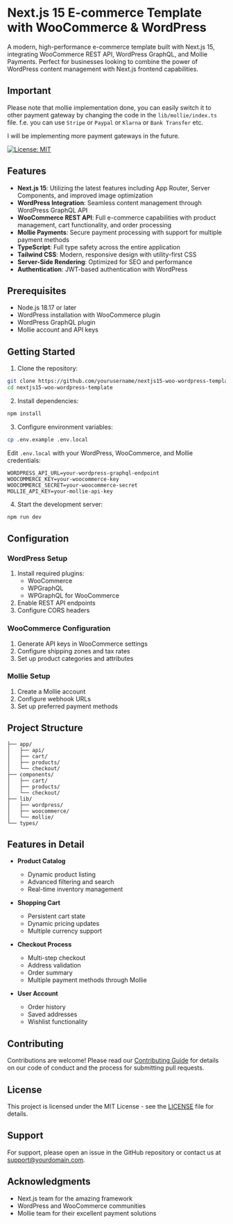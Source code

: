 # Next.js 15 E-commerce Template with WooCommerce & WordPress

A modern, high-performance e-commerce template built with Next.js 15, integrating WooCommerce REST API, WordPress GraphQL, and Mollie Payments. Perfect for businesses looking to combine the power of WordPress content management with Next.js frontend capabilities.

## Important

Please note that mollie implementation done, you can easily switch it to other payment gateway by changing the code in the `lib/mollie/index.ts` file. f.e. you can use `Stripe` or `Paypal` or `Klarna` or `Bank Transfer` etc.

I will be implementing more payment gateways in the future.

[![License: MIT](https://img.shields.io/badge/License-MIT-yellow.svg)](https://opensource.org/licenses/MIT)

## Features

- **Next.js 15**: Utilizing the latest features including App Router, Server Components, and improved image optimization
- **WordPress Integration**: Seamless content management through WordPress GraphQL API
- **WooCommerce REST API**: Full e-commerce capabilities with product management, cart functionality, and order processing
- **Mollie Payments**: Secure payment processing with support for multiple payment methods
- **TypeScript**: Full type safety across the entire application
- **Tailwind CSS**: Modern, responsive design with utility-first CSS
- **Server-Side Rendering**: Optimized for SEO and performance
- **Authentication**: JWT-based authentication with WordPress

## Prerequisites

- Node.js 18.17 or later
- WordPress installation with WooCommerce plugin
- WordPress GraphQL plugin
- Mollie account and API keys

## Getting Started

1. Clone the repository:

```bash
git clone https://github.com/yourusername/nextjs15-woo-wordpress-template
cd nextjs15-woo-wordpress-template
```

2. Install dependencies:

```bash
npm install
```

3. Configure environment variables:

```bash
cp .env.example .env.local
```

Edit `.env.local` with your WordPress, WooCommerce, and Mollie credentials:

```
WORDPRESS_API_URL=your-wordpress-graphql-endpoint
WOOCOMMERCE_KEY=your-woocommerce-key
WOOCOMMERCE_SECRET=your-woocommerce-secret
MOLLIE_API_KEY=your-mollie-api-key
```

4. Start the development server:

```bash
npm run dev
```

## Configuration

### WordPress Setup

1. Install required plugins:
   - WooCommerce
   - WPGraphQL
   - WPGraphQL for WooCommerce
2. Enable REST API endpoints
3. Configure CORS headers

### WooCommerce Configuration

1. Generate API keys in WooCommerce settings
2. Configure shipping zones and tax rates
3. Set up product categories and attributes

### Mollie Setup

1. Create a Mollie account
2. Configure webhook URLs
3. Set up preferred payment methods

## Project Structure

```
├── app/
│   ├── api/
│   ├── cart/
│   ├── products/
│   └── checkout/
├── components/
│   ├── cart/
│   ├── products/
│   └── checkout/
├── lib/
│   ├── wordpress/
│   ├── woocommerce/
│   └── mollie/
└── types/
```

## Features in Detail

- **Product Catalog**

  - Dynamic product listing
  - Advanced filtering and search
  - Real-time inventory management

- **Shopping Cart**

  - Persistent cart state
  - Dynamic pricing updates
  - Multiple currency support

- **Checkout Process**

  - Multi-step checkout
  - Address validation
  - Order summary
  - Multiple payment methods through Mollie

- **User Account**
  - Order history
  - Saved addresses
  - Wishlist functionality

## Contributing

Contributions are welcome! Please read our [Contributing Guide](CONTRIBUTING.md) for details on our code of conduct and the process for submitting pull requests.

## License

This project is licensed under the MIT License - see the [LICENSE](LICENSE) file for details.

## Support

For support, please open an issue in the GitHub repository or contact us at support@yourdomain.com.

## Acknowledgments

- Next.js team for the amazing framework
- WordPress and WooCommerce communities
- Mollie team for their excellent payment solutions
